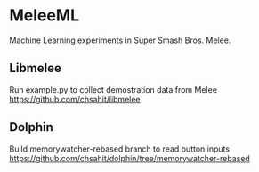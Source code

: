 # MeleeML
Machine Learning experiments in Super Smash Bros. Melee.

## Libmelee
Run example.py to collect demostration data from Melee
https://github.com/chsahit/libmelee

## Dolphin
Build memorywatcher-rebased branch to read button inputs
https://github.com/chsahit/dolphin/tree/memorywatcher-rebased
